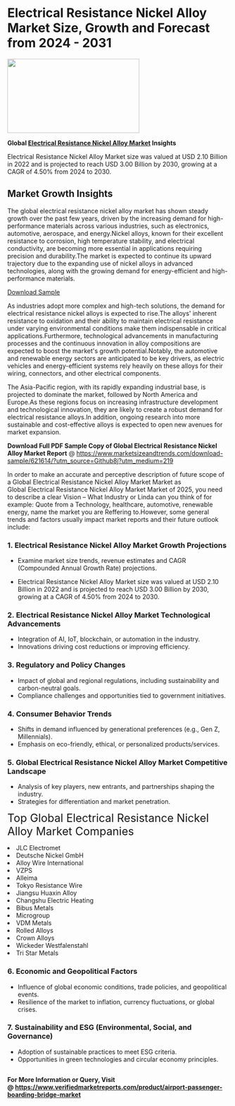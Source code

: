 <H1>Electrical Resistance Nickel Alloy Market Size, Growth and Forecast from 2024 - 2031</H1><img class="aligncenter size-medium wp-image-584254" src="https://thirdeyenews.in/wp-content/uploads/2024/09/Global-Market-Research-300x168.jpeg" alt="" width="300" height="168" /><p><strong>Global&nbsp;<a href="https://www.marketsizeandtrends.com/download-sample/621614/?utm_source=Github8j?utm_medium=219">Electrical Resistance Nickel Alloy Market</a> Insights</strong></p><p>Electrical Resistance Nickel Alloy Market size was valued at USD 2.10 Billion in 2022 and is projected to reach USD 3.00 Billion by 2030, growing at a CAGR of 4.50% from 2024 to 2030.</p><p><h2>Market Growth Insights</h2> <p>The global electrical resistance nickel alloy market has shown steady growth over the past few years, driven by the increasing demand for high-performance materials across various industries, such as electronics, automotive, aerospace, and energy.Nickel alloys, known for their excellent resistance to corrosion, high temperature stability, and electrical conductivity, are becoming more essential in applications requiring precision and durability.The market is expected to continue its upward trajectory due to the expanding use of nickel alloys in advanced technologies, along with the growing demand for energy-efficient and high-performance materials.</p> <p><a href="#">Download Sample</a></p> <p>As industries adopt more complex and high-tech solutions, the demand for electrical resistance nickel alloys is expected to rise.The alloys' inherent resistance to oxidation and their ability to maintain electrical resistance under varying environmental conditions make them indispensable in critical applications.Furthermore, technological advancements in manufacturing processes and the continuous innovation in alloy compositions are expected to boost the market's growth potential.Notably, the automotive and renewable energy sectors are anticipated to be key drivers, as electric vehicles and energy-efficient systems rely heavily on these alloys for their wiring, connectors, and other electrical components.</p> <p>The Asia-Pacific region, with its rapidly expanding industrial base, is projected to dominate the market, followed by North America and Europe.As these regions focus on increasing infrastructure development and technological innovation, they are likely to create a robust demand for electrical resistance alloys.In addition, ongoing research into more sustainable and cost-effective alloys is expected to open new avenues for market expansion.</p> <p></p><p><span class=""><strong>Download Full PDF Sample Copy of Global Electrical Resistance Nickel Alloy Market Report</strong> @ <a href="https://www.marketsizeandtrends.com/download-sample/621614/?utm_source=Github8j?utm_medium=219" target="_blank">https://www.marketsizeandtrends.com/download-sample/621614/?utm_source=Github8j?utm_medium=219</a></span></p><p>In order to make an accurate and perceptive description of future scope of a Global&nbsp;Electrical Resistance Nickel Alloy Market Market as Global&nbsp;Electrical Resistance Nickel Alloy Market Market of 2025, you need to describe a clear Vision &ndash; What Industry or Linda can you think of for example: Quote from a Technology, healthcare, automotive, renewable energy, name the market you are Reffering to.However, some general trends and factors usually impact market reports and their future outlook include:</p><h3>1.&nbsp;<strong>Electrical Resistance Nickel Alloy Market Growth Projections</strong></h3><ul><li>Examine market size trends, revenue estimates and CAGR (Compounded Annual Growth Rate) projections.</li><li><p>Electrical Resistance Nickel Alloy Market size was valued at USD 2.10 Billion in 2022 and is projected to reach USD 3.00 Billion by 2030, growing at a CAGR of 4.50% from 2024 to 2030.</p></li></ul><h3>2.&nbsp;<strong>Electrical Resistance Nickel Alloy Market Technological Advancements</strong></h3><ul><li>Integration of AI, IoT, blockchain, or automation in the industry.</li><li>Innovations driving cost reductions or improving efficiency.</li></ul><h3>3.&nbsp;<strong>Regulatory and Policy Changes</strong></h3><ul><li>Impact of global and regional regulations, including sustainability and carbon-neutral goals.</li><li>Compliance challenges and opportunities tied to government initiatives.</li></ul><h3>4.&nbsp;<strong>Consumer Behavior Trends</strong></h3><ul><li>Shifts in demand influenced by generational preferences (e.g., Gen Z, Millennials).</li><li>Emphasis on eco-friendly, ethical, or personalized products/services.</li></ul><h3>5.&nbsp;<strong>Global Electrical Resistance Nickel Alloy Market Competitive Landscape</strong></h3><ul><li>Analysis of key players, new entrants, and partnerships shaping the industry.</li><li>Strategies for differentiation and market penetration.</li></ul><p data-pm-slice="1 1 []"><span style="color: inherit; font-family: inherit; font-size: 25px;">Top Global Electrical Resistance Nickel Alloy Market Companies</span></p><div class="" data-test-id=""><p><li>JLC Electromet</li><li> Deutsche Nickel GmbH</li><li> Alloy Wire International</li><li> VZPS</li><li> Alleima</li><li> Tokyo Resistance Wire</li><li> Jiangsu Huaxin Alloy</li><li> Changshu Electric Heating</li><li> Bibus Metals</li><li> Microgroup</li><li> VDM Metals</li><li> Rolled Alloys</li><li> Crown Alloys</li><li> Wickeder Westfalenstahl</li><li> Tri Star Metals</li></p></div><h3>6.&nbsp;<strong>Economic and Geopolitical Factors</strong></h3><ul><li>Influence of global economic conditions, trade policies, and geopolitical events.</li><li>Resilience of the market to inflation, currency fluctuations, or global crises.</li></ul><h3>7.&nbsp;<strong>Sustainability and ESG (Environmental, Social, and Governance)</strong></h3><ul><li>Adoption of sustainable practices to meet ESG criteria.</li><li>Opportunities in green technologies and circular economy principles.</li></ul><h2><strong style="font-size: 14px;">For More Information or Query, Visit @&nbsp;</strong><a style="background-color: #ffffff; font-size: 14px;" href="https://www.marketsizeandtrends.com/report/electrical-resistance-nickel-alloy-market/" target="_blank">https://www.verifiedmarketreports.com/product/airport-passenger-boarding-bridge-market</a></h2>